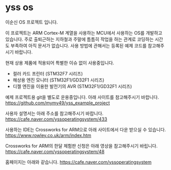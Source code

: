 # yss os

이순신 OS 프로젝트 입니다.

이 프로젝트는 ARM Cortex-M 계열을 사용하는 MCU에서 사용하는 OS를 개발하고 있습니다. 주로 출퇴근하는 지하철과 주말에 틈틈히 작업을 하는 관계로 코딩하는 시간도 부족하여 아직 문서가 없습니다. 사용 방법에 관해서는 등록된 예제 코드를 참고해주시기 바랍니다.

현재 상용 제품에 적용되어 특별한 이슈 없이 사용중입니다.
- 컬러 카드 프린터 (STM32F7 시리즈)
- 해상용 엔진 모니터 (STM32F1/GD32F1 시리즈)
- 디젤 엔진을 이용한 발전기의 AVR (STM32F1/GD32F1 시리즈)


예제 프로젝트용 git을 별도로 운용중입니다. 아래 사이트를 참고해주시기 바랍니다.
https://github.com/mymy49/yss_example_project

사용자 설명서는 아래 주소를 참고해주시기 바랍니다.
https://cafe.naver.com/yssoperatingsystem/433

사용하는 IDE는 Crossworks for ARM으로 아래 사이트에서 다운 받으실 수 있습니다.
https://www.rowley.co.uk/arm/index.htm

Crossworks for ARM의 한달 체험판 신청은 아래 영상을 참고해주시기 바립니다.
https://cafe.naver.com/yssoperatingsystem/48

홈페이지는 아래와 같습니다.
https://cafe.naver.com/yssoperatingsystem
